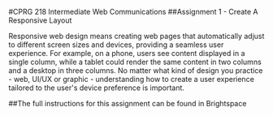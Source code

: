 #CPRG 218 Intermediate Web Communications
##Assignment 1 - Create A Responsive Layout

Responsive web design means creating web pages that automatically adjust to different screen sizes and devices, providing a seamless user experience. For example, on a phone, users see content displayed in a single column, while a tablet could render the same content in two columns and a desktop in three columns.&nbsp;No matter what kind of design you practice - web, UI/UX or graphic - understanding how to create a user experience tailored to the user's device preference is important.

##The full instructions for this assignment can be found in Brightspace